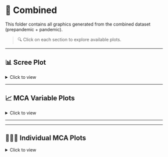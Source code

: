 # 📂 Combined

This folder contains all graphics generated from the combined dataset (prepandemic + pandemic).

> 🔍 Click on each section to explore available plots.

---

## 📊 Scree Plot

<details>
<summary>Click to view</summary>

- [`Screeplot.combined.pdf`](./Screeplot.combined.pdf)

</details>

---

## 📈 MCA Variable Plots

<details>
<summary>Click to view</summary>

- [`variables.MCA.combined.pdf`](./variables.MCA.combined.pdf) – MCA biplot of variables (2D)  
- [`categories.MCA.combined.pdf`](./categories.MCA.combined.pdf) – MCA category plot  
- [`categories.MCA.combined.quadrant.pdf`](./categories.MCA.combined.quadrant.pdf) – MCA category plot with quadrant shading

</details>

---

---

## 🧑‍🤝‍🧑 Individual MCA Plots

<details>
<summary>Click to view</summary>

- [🌐 `individuals_3D.html`](https://mariaanagonzalez.github.io/MCA.Violence.Colombia/Combined/individuals_3D.html) – Interactive 3D MCA plot of individual records from the combined dataset (Prepandemic +


---

## 🌐 3D MCA Category Plot

<details>
<summary>Click to view</summary>

- [`categories_3D.html`](https://mariaanagonzalez.github.io/MCA.Violence.Colombia/combined/categories_3D.html) – Interactive 3D category plot with quadrants (HTML)

</details>
